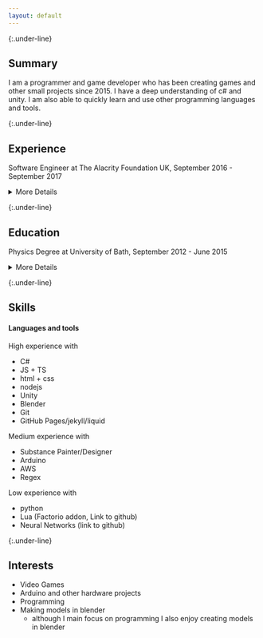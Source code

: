 ```yaml
---
layout: default
---
```


{:.under-line}
## Summary

I am a programmer and game developer who has been creating games and other small projects since 2015. I have a deep understanding of c# and unity. I am also able to quickly learn and use other programming languages and tools.

{:.under-line}
## Experience

Software Engineer at The Alacrity Foundation UK, September 2016 - September 2017

<details>
  <summary class="bold-summary">More Details</summary>

<p>
The Alacrity Foundation is an educational charity. Alacrity offers a year long programme that provides graduates with practical business training and software skills.
</p>

<p>
While I was at Alacrity I was part of a 5 man team. The team was tasked with prototyping various ideas with the hopes of finding a viable business. The main project involved creating conversational interfaces for data input. My main focus was back-end development, server deployment and managing other AWS services. This project was written with Typescript and  NodeJs. 
</p>

<p>
During my time at Alacrity I was able to gained many skills:
- teamwork
- Write clean and readable code
- third

</p>
</details>

{:.under-line}
## Education

Physics Degree at University of Bath, September 2012 - June 2015

<details>
  <summary class="bold-summary">More Details</summary>
  <p>   
  I chose to do Physics degree as I have an interest in how the natural world works. Taking this degree also allowed me to improve many skills, including mathematics and problem solving. During my 2nd and 3rd years I started programming using C# and python.
  </p>

  <p>   
  For my final year project I had to create a program to process image of the sun to detect sungrazing comets. I used python for this project. To detect the comets I had to locate groups of pixels that had the correct movement patterns. One challenge was filtering out false positives created by random noise in the images. 
  </p>
</details>

{:.under-line}
## Skills

#### Languages and tools

High experience with 
- C#
- JS + TS
- html + css
- nodejs
- Unity
- Blender
- Git
- GitHub Pages/jekyll/liquid

Medium experience with
- Substance Painter/Designer
- Arduino 
- AWS
- Regex

Low experience with
- python
- Lua (Factorio addon, Link to github)
- Neural Networks (link to github)


{:.under-line}
## Interests

- Video Games
- Arduino and other hardware projects
- Programming
- Making models in blender
  - although I main focus on programming I also enjoy creating models in blender